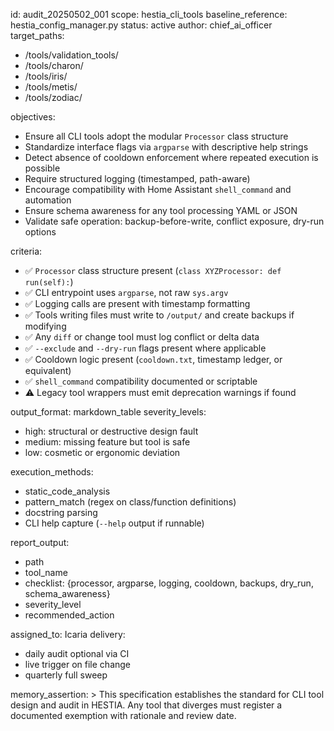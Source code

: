 id: audit_20250502_001
scope: hestia_cli_tools
baseline_reference: hestia_config_manager.py
status: active
author: chief_ai_officer
target_paths:
  - /tools/validation_tools/
  - /tools/charon/
  - /tools/iris/
  - /tools/metis/
  - /tools/zodiac/

objectives:
  - Ensure all CLI tools adopt the modular `Processor` class structure
  - Standardize interface flags via `argparse` with descriptive help strings
  - Detect absence of cooldown enforcement where repeated execution is possible
  - Require structured logging (timestamped, path-aware)
  - Encourage compatibility with Home Assistant `shell_command` and automation
  - Ensure schema awareness for any tool processing YAML or JSON
  - Validate safe operation: backup-before-write, conflict exposure, dry-run options

criteria:
  - ✅ `Processor` class structure present (`class XYZProcessor: def run(self):`)
  - ✅ CLI entrypoint uses `argparse`, not raw `sys.argv`
  - ✅ Logging calls are present with timestamp formatting
  - ✅ Tools writing files must write to `/output/` and create backups if modifying
  - ✅ Any `diff` or change tool must log conflict or delta data
  - ✅ `--exclude` and `--dry-run` flags present where applicable
  - ✅ Cooldown logic present (`cooldown.txt`, timestamp ledger, or equivalent)
  - ✅ `shell_command` compatibility documented or scriptable
  - ⚠️ Legacy tool wrappers must emit deprecation warnings if found

output_format: markdown_table
severity_levels:
  - high: structural or destructive design fault
  - medium: missing feature but tool is safe
  - low: cosmetic or ergonomic deviation

execution_methods:
  - static_code_analysis
  - pattern_match (regex on class/function definitions)
  - docstring parsing
  - CLI help capture (`--help` output if runnable)

report_output:
  - path
  - tool_name
  - checklist: {processor, argparse, logging, cooldown, backups, dry_run, schema_awareness}
  - severity_level
  - recommended_action

assigned_to: Icaria
delivery:
  - daily audit optional via CI
  - live trigger on file change
  - quarterly full sweep

memory_assertion: >
  This specification establishes the standard for CLI tool design and audit in HESTIA. Any tool that diverges must register a documented exemption with rationale and review date.
